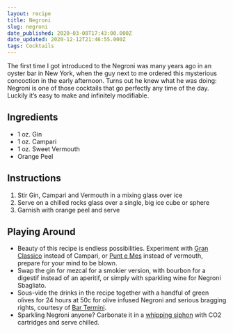 ```yaml
---
layout: recipe
title: Negroni
slug: negroni
date_published: 2020-03-08T17:43:00.000Z
date_updated: 2020-12-12T21:46:55.000Z
tags: Cocktails
---
```


The first time I got introduced to the Negroni was many years ago in an oyster bar in New York, when the guy next to me ordered this mysterious concoction in the early afternoon. Turns out he knew what he was doing: Negroni is one of those cocktails that go perfectly any time of the day. Luckily it’s easy to make and infinitely modifiable.

## Ingredients

- 1 oz. Gin
- 1 oz. Campari
- 1 oz. Sweet Vermouth
- Orange Peel

## Instructions

1. Stir Gin, Campari and Vermouth in a mixing glass over ice
2. Serve on a chilled rocks glass over a single, big ice cube or sphere
3. Garnish with orange peel and serve

## Playing Around

- Beauty of this recipe is endless possibilities. Experiment with [Gran Classico](https://www.tempusfugitspirits.com/gran-classico-bitter) instead of Campari, or [Punt e Mes](http://www.appuntamentoyes.com/) instead of vermouth, prepare for your mind to be blown.
- Swap the gin for mezcal for a smokier version, with bourbon for a digestif instead of an aperitif, or simply with sparkling wine for Negroni Sbagliato.
- Sous-vide the drinks in the recipe together with a handful of green olives for 24 hours at 50c for olive infused Negroni and serious bragging rights, courtesy of [Bar Termini](http://bar-termini-soho.com/).
- Sparkling Negroni anyone? Carbonate it in a [whipping siphon](https://www.isi.com/en/culinary/products/detail/product/gourmet-whip/) with CO2 cartridges and serve chilled.
